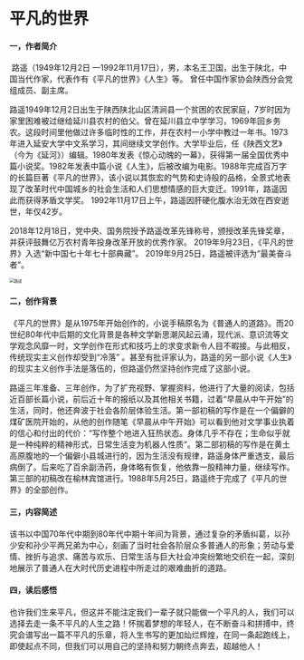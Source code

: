 #                平凡的世界

#### 一，作者简介

​        路遥（1949年12月2日 —1992年11月17日），男，本名王卫国，出生于陕北，中国当代作家，代表作有《平凡的世界》《人生》等。  曾任中国作家协会陕西分会党组成员、副主席。

​        路遥1949年12月2日出生于陕西陕北山区清涧县一个贫困的农民家庭，7岁时因为家里困难被过继给延川县农村的伯父。曾在延川县立中学学习，1969年回乡务农。这段时间里他做过许多临时性的工作，并在农村一小学中教过一年书。1973年进入延安大学中文系学习，其间继续文学创作。大学毕业后，任《陕西文艺》（今为《延河》）编辑。1980年发表《惊心动魄的一幕》，获得第一届全国优秀中篇小说奖。1982年发表中篇小说《人生》，后被改编为电影。1988年完成百万字的长篇巨著《平凡的世界》，该小说以其恢宏的气势和史诗般的品格，全景式地表现了改革时代中国城乡的社会生活和人们思想情感的巨大变迁。1991年，路遥因此而获得茅盾文学奖。 1992年11月17日上午，路遥因肝硬化腹水治无效在西安逝世，年仅42岁。 

​        2018年12月18日，党中央、国务院授予路遥改革先锋称号，颁授改革先锋奖章，并获评鼓舞亿万农村青年投身改革开放的优秀作家。  2019年9月23日，《平凡的世界》入选“新中国七十年七十部典藏”。 2019年9月25日，路遥被评选为“最美奋斗者”。

<img src="https://bkimg.cdn.bcebos.com/pic/f636afc379310a55e8337e5bbd4543a98226100d?x-bce-process=image/resize,m_lfit,w_536,limit_1" alt="路遥" style="zoom:50%;" />

#### 二，创作背景

​      《平凡的世界》是从1975年开始创作的，小说手稿原名为《普通人的道路》。而20世纪80年代中后期的文化背景是各种文学新思潮风起云涌，现代派、意识流等文学观念风靡一时，文学创作在形式和技巧上的求变求新令人目不暇接。与此相反，传统现实主义创作却受到“冷落” 。甚至有批评家认为，路遥的另一部小说《人生》的现实主义创作手法是落伍的，但路遥仍然坚持创作完成了这部小说。

​        路遥三年准备、三年创作，为了扩充视野、掌握资料，他进行了大量的阅读，包括近百部长篇小说，前后近十年的报纸以及其他相关书籍，过着“早晨从中午开始”的生活，同时，他还奔波于社会各阶层体验生活。第一部初稿的写作是在一个偏僻的煤矿医院开始的，从他的创作随笔《早晨从中午开始》可以看到他对文学事业执着的信心和付出的代价：“写作整个地进入狂热状态。身体几乎不存在；生命似乎就是一种纯粹的精神形式，日常生活变为机器人性质”。第二部初稿的写作是在黄土高原腹地的一个偏僻小县城进行的，因为生活没有规律，路遥身体严重透支，最后病倒了。后来吃了百余副汤药，身体略有恢复，他依靠一股精神力量，继续写作。第三部的初稿改在榆林宾馆进行。1988年5月25日，路遥终于完成了《平凡的世界》的全部创作。

#### 三，内容简述

​        该书以中国70年代中期到80年代中期十年间为背景，通过复杂的矛盾纠葛，以孙少安和孙少平两兄弟为中心，刻画了当时社会各阶层众多普通人的形象；劳动与爱情、挫折与追求、痛苦与欢乐、日常生活与巨大社会冲突纷繁地交织在一起，深刻地展示了普通人在大时代历史进程中所走过的艰难曲折的道路。

#### 四，读后感悟

​        也许我们生来平凡，但这并不能注定我们一辈子就只能做一个平凡的人，我们可以选择去走一条不平凡的人生之路！怀揣着梦想的年轻人，在不断奋斗和拼搏中，终究会谱写出一篇不平凡的乐章，将人生书写的更加灿烂辉煌，在同一条起跑线上，即使起点不同，但我们可以用自己的坚持和努力朝终点奔去，超越他人！
